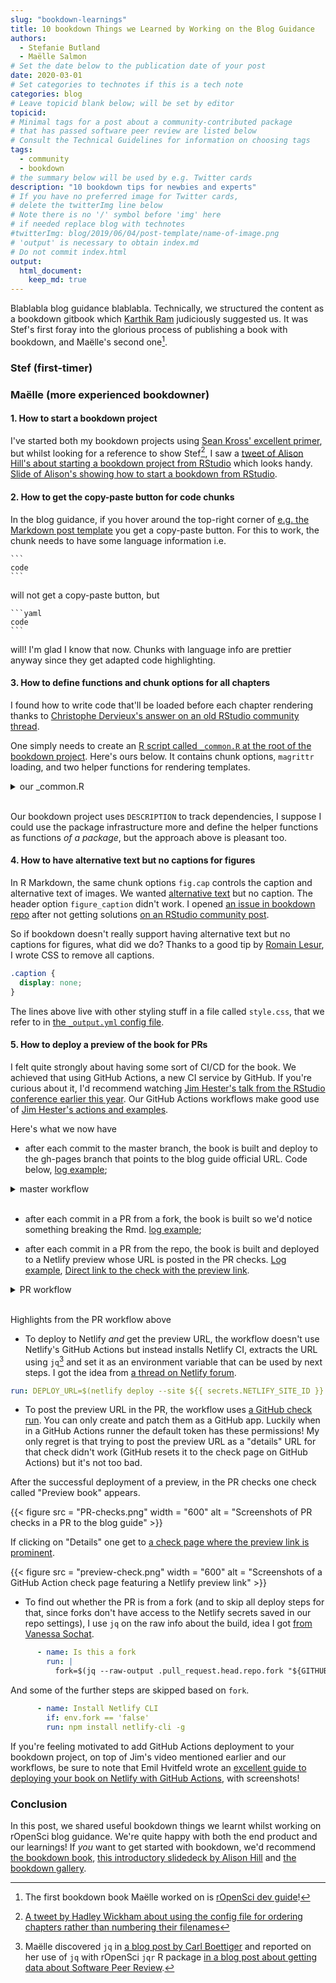 ```yaml
---
slug: "bookdown-learnings"
title: 10 bookdown Things we Learned by Working on the Blog Guidance
authors:
  - Stefanie Butland
  - Maëlle Salmon
# Set the date below to the publication date of your post
date: 2020-03-01
# Set categories to technotes if this is a tech note
categories: blog
# Leave topicid blank below; will be set by editor
topicid:
# Minimal tags for a post about a community-contributed package 
# that has passed software peer review are listed below
# Consult the Technical Guidelines for information on choosing tags
tags:
  - community
  - bookdown
# the summary below will be used by e.g. Twitter cards
description: "10 bookdown tips for newbies and experts"
# If you have no preferred image for Twitter cards,
# delete the twitterImg line below 
# Note there is no '/' symbol before 'img' here
# if needed replace blog with technotes
#twitterImg: blog/2019/06/04/post-template/name-of-image.png
# 'output' is necessary to obtain index.md
# Do not commit index.html
output: 
  html_document:
    keep_md: true
---
```





Blablabla blog guidance blablabla. Technically, we structured the content as a bookdown gitbook which [Karthik Ram](/authors/karthik-ram/) judiciously suggested us. It was Stef's first foray into the glorious process of publishing a book with bookdown, and Maëlle's second one[^1].

### Stef (first-timer)


### Maëlle (more experienced bookdowner)

#### 1. How to start a bookdown project

I've started both my bookdown projects using [Sean Kross' excellent primer](https://github.com/seankross/bookdown-start),
but whilst looking for a reference to show Stef[^2],
I saw a [tweet of Alison Hill's about starting a bookdown project from RStudio](https://twitter.com/apreshill/status/1137183351125577728) which looks handy. 
[Slide of Alison's showing how to start a bookdown from RStudio](https://arm.rbind.io/slides/bookdown.html#11).

#### 2. How to get the copy-paste button for code chunks

In the blog guidance, if you hover around the top-right corner of [e.g. the Markdown post template](https://blogguide.ropensci.org/templatemd.html) you get a copy-paste button. 
For this to work, the chunk needs to have some language information i.e.

````
```
code
```
````

will not get a copy-paste button, but 

````
```yaml
code
```
````

will! 
I'm glad I know that now. 
Chunks with language info are prettier anyway since they get adapted code highlighting.

#### 3. How to define functions and chunk options for all chapters

I found how to write code that'll be loaded before each chapter rendering thanks to [Christophe Dervieux's answer on an old RStudio community thread](https://community.rstudio.com/t/bookdown-caching/43652/2).

One simply needs to create an [R script called `_common.R` at the root of the bookdown project](https://raw.githubusercontent.com/ropensci-org/blog-guidance/master/_common.R). 
Here's ours below. 
It contains chunk options, `magrittr` loading, and two helper functions for rendering templates.

<details closed>
<summary> <span title='Click to Expand'> our _common.R </span> </summary>

```r

knitr::opts_chunk$set(
  cache = TRUE,
  echo = FALSE
)

library("magrittr")

show_template <- function(filename, 
                          lang = "markdown",
                          details = FALSE,
                          yaml_only = FALSE,
                          ...) {
  lines <- suppressWarnings(
    readLines(
      file.path("templates", filename)
    )
  ) 
  
  if (yaml_only) {
    lines <- bookdown:::fetch_yaml(lines)
  }
  
  lines %>%
    glue::glue_collapse(sep = "\n") -> template

  if (details) {
    toshow <- details::details(template, summary = filename,
                     lang = lang,
                     ...)
  } else {
    toshow <- glue::glue("````{lang}\n{template}\n````")
  }

  return(toshow)

}

show_checklist <- function(filenames) {
  filenames <- file.path("checklists", filenames)
  purrr::map(filenames, 
             readLines) %>% 
    unlist() %>%
    gluedown::md_task() %>%
    glue::glue_collapse("\n") -> x
  
  glue::glue("````markdown\n{x}\n````") %>% 
    knitr::asis_output()
}

```

</details>
<br>

Our bookdown project uses `DESCRIPTION` to track dependencies, I suppose I could use the package infrastructure more and define the helper functions as functions _of a package_, but the approach above is pleasant too.

#### 4. How to have alternative text but no captions for figures

In R Markdown, the same chunk options `fig.cap` controls the caption and alternative text of images.
We wanted [alternative text](https://www.w3.org/WAI/tutorials/images/informative/) but no caption.
The header option `figure_caption` didn't work.
I opened [an issue in bookdown repo](https://github.com/rstudio/bookdown/issues/856) after not getting solutions [on an RStudio community post](https://community.rstudio.com/t/have-an-alternative-text-but-no-caption-or-a-different-caption-in-bookdown-git-book/50370).

So if bookdown doesn't really support having alternative text but no captions for figures, what did we do? Thanks to a good tip by [Romain Lesur](https://github.com/RLesur), I wrote CSS to remove all captions.

```css
.caption {
  display: none;
}
```

The lines above live with other styling stuff in a file called `style.css`, that we refer to in [the `_output.yml` config file](https://github.com/ropensci-org/blog-guidance/blob/cae5887f392b4137eec50467779e9bba973b0b69/_output.yml#L3).

#### 5. How to deploy a preview of the book for PRs

I felt quite strongly about having some sort of CI/CD for the book. We achieved that using GitHub Actions, a new CI service by GitHub. If you're curious about it, I'd recommend watching [Jim Hester's talk from the RStudio conference earlier this year](https://resources.rstudio.com/rstudio-conf-2020/azure-pipelines-and-github-actions-jim-hester). Our GitHub Actions workflows make good use of [Jim Hester's actions and examples](https://github.com/r-lib/actions).

Here's what we now have

* after each commit to the master branch, the book is built and deploy to the gh-pages branch that points to the blog guide official URL. Code below, [log example](https://github.com/ropensci-org/blog-guidance/runs/471978792?check_suite_focus=true);

<details closed>
<summary> <span title='Click to Expand'> master workflow </span> </summary>

```yaml

on:
  push:
    branches:
      master
  
name: Render-Book-from-master

jobs:
  bookdown:
    name: Render-Book
    runs-on: macOS-latest
    steps:
      - uses: actions/checkout@v1
      - uses: r-lib/actions/setup-r@v1
      - uses: r-lib/actions/setup-pandoc@v1
      - name: Query dependencies
        run:
          Rscript -e "install.packages('remotes')" -e "saveRDS(remotes::dev_package_deps(dependencies = TRUE), 'depends.Rds', version = 2)"

      - name: Cache R packages
        uses: actions/cache@v1
        with:
          path: ${{ env.R_LIBS_USER }}
          key: ${{ runner.os }}-r-${{ hashFiles('depends.Rds') }}
          restore-keys: ${{ runner.os }}-r-

      - name: Install dependencies
        run:
          Rscript -e "library(remotes)" -e "deps <- readRDS('depends.Rds')" -e "deps[['installed']] <- vapply(deps[['package']], remotes:::local_sha, character(1))" -e "update(deps)"

      - name: Render Book
        run: Rscript -e 'bookdown::render_book("index.Rmd")'
      - name: Commit results
        if: github.repository == 'ropensci-org/blog-guidance'
        run: |
          cp ghpagescname docs/CNAME
          cp -r favicon/ docs/
          cd docs
          git init
          git add .
          git commit -m 'update book'
          git push https://${{github.actor}}:${{secrets.GITHUB_TOKEN}}@github.com/${{github.repository}}.git HEAD:gh-pages --force

```

</details>
<br>

* after each commit in a PR from a fork, the book is built so we'd notice something breaking the Rmd. [log example](https://github.com/ropensci-org/blog-guidance/runs/466995315?check_suite_focus=true);

* after each commit in a PR from the repo, the book is built and deployed to a Netlify preview whose URL is posted in the PR checks. [Log example](https://github.com/ropensci-org/blog-guidance/runs/471968808?check_suite_focus=true), [Direct link to the check with the preview link](https://github.com/ropensci-org/blog-guidance/runs/471974005?check_suite_focus=true).

<details closed>
<summary> <span title='Click to Expand'> PR workflow </span> </summary>

```yaml

on: pull_request
  
name: PR-workflow

jobs:
  bookdown:
    name: Render Book
    runs-on: macOS-latest
    steps:
      - name: Is this a fork
        run: |
          fork=$(jq --raw-output .pull_request.head.repo.fork "${GITHUB_EVENT_PATH}");echo "::set-env name=fork::$fork"
            
      
      - uses: actions/checkout@v1
        
      - uses: r-lib/actions/setup-r@v1
      
      - uses: r-lib/actions/setup-pandoc@v1
      
      - name: Query dependencies
        run:
          Rscript -e "install.packages('remotes')" -e "saveRDS(remotes::dev_package_deps(dependencies = TRUE), 'depends.Rds', version = 2)"

      - name: Cache R packages
        uses: actions/cache@v1
        with:
          path: ${{ env.R_LIBS_USER }}
          key: ${{ runner.os }}-r-${{ hashFiles('depends.Rds') }}
          restore-keys: ${{ runner.os }}-r-

      - name: Install dependencies
        run:
          Rscript -e "library(remotes)" -e "deps <- readRDS('depends.Rds')" -e "deps[['installed']] <- vapply(deps[['package']], remotes:::local_sha, character(1))" -e "update(deps)"

      - name: Render Book
        run: Rscript -e 'bookdown::render_book("index.Rmd")'
        
      - uses: actions/setup-node@v1
        if: env.fork == 'false'
        with:
          node-version: "12.x"
          
      - name: Install Netlify CLI
        if: env.fork == 'false'
        run: npm install netlify-cli -g
        
      - name: Deploy to Netlify (test)
        if: env.fork == 'false'
        run: DEPLOY_URL=$(netlify deploy --site ${{ secrets.NETLIFY_SITE_ID }} --auth ${{ secrets.NETLIFY_AUTH_TOKEN }} --dir=docs --json | jq '.deploy_url' --raw-output);echo "::set-env name=DEPLOY_URL::$DEPLOY_URL"
                
      - name: Create check
        if: env.fork == 'false'
        run: |
          curl --request POST \
          --url https://api.github.com/repos/${{ github.repository }}/check-runs \
          --header 'authorization: Bearer ${{ secrets.GITHUB_TOKEN }}' \
          --header 'Accept: application/vnd.github.antiope-preview+json' \
          --header 'content-type: application/json' \
          --data '{
            "name": "Preview Book",
            "head_sha": "${{ github.event.pull_request.head.sha }}",
            "conclusion": "success",
            "output": {
                "title": "Preview link",
                "summary": "[Preview link](${{ env.DEPLOY_URL }}) :rocket:"
            }
            }'

```

</details>
<br>

Highlights from the PR workflow above

* To deploy to Netlify _and_ get the preview URL, the workflow doesn't use Netlify's GitHub Actions but instead installs Netlify CI, extracts the URL using `jq`[^3] and set it as an environment variable that can be used by next steps. I got the idea from [a thread on Netlify forum](https://community.netlify.com/t/deploying-preview-web-hook-via-api/3320/2).

```yaml
run: DEPLOY_URL=$(netlify deploy --site ${{ secrets.NETLIFY_SITE_ID }} --auth ${{ secrets.NETLIFY_AUTH_TOKEN }} --dir=docs --json | jq '.deploy_url' --raw-output);echo "::set-env name=DEPLOY_URL::$DEPLOY_URL"
```

* To post the preview URL in the PR, the workflow uses [a GitHub check run](https://developer.github.com/v3/checks/runs/). You can only create and patch them as a GitHub app. Luckily when in a GitHub Actions runner the default token has these permissions! My only regret is that trying to post the preview URL as a "details" URL for that check didn't work (GitHub resets it to the check page on GitHub Actions) but it's not too bad.

After the successful deployment of a preview, in the PR checks one check called "Preview book" appears.

<!--html_preserve--> {{< figure src = "PR-checks.png" width = "600" alt = "Screenshots of PR checks in a PR to the blog guide" >}}<!--/html_preserve-->

If clicking on "Details" one get to [a check page where the preview link is prominent](https://github.com/ropensci-org/blog-guidance/runs/471974005?check_suite_focus=true). 

<!--html_preserve--> {{< figure src = "preview-check.png" width = "600" alt = "Screenshots of a GitHub Action check page featuring a Netlify preview link" >}}<!--/html_preserve-->


* To find out whether the PR is from a fork (and to skip all deploy steps for that, since forks don't have access to the Netlify secrets saved in our repo settings), I use `jq` on the raw info about the build, idea I got [from Vanessa Sochat](https://github.com/r-universe/vsoch/blob/2bf10b1e30f59f5fab64ec2b7332526c47f1f4d3/.github/workflows/pull-request-update-packages.yml#L26).

```yaml
      - name: Is this a fork
        run: |
          fork=$(jq --raw-output .pull_request.head.repo.fork "${GITHUB_EVENT_PATH}");echo "::set-env name=fork::$fork"
```

And some of the further steps are skipped based on `fork`.

```yaml
      - name: Install Netlify CLI
        if: env.fork == 'false'
        run: npm install netlify-cli -g
```

If you're feeling motivated to add GitHub Actions deployment to your bookdown project, on top of Jim's video mentioned earlier and our workflows, be sure to note that Emil Hvitfeld wrote an [excellent guide to deploying your book on Netlify with GitHub Actions](https://www.hvitfeldt.me/blog/bookdown-netlify-github-actions/), with screenshots!

### Conclusion

In this post, we shared useful bookdown things we learnt whilst working on rOpenSci blog guidance. 
We're quite happy with both the end product and our learnings! 
If _you_ want to get started with bookdown, we'd recommend [the bookdown book](https://bookdown.org/yihui/bookdown/introduction.html), [this introductory slidedeck by Alison Hill](https://alison.rbind.io/talk/2019-rsc-bookdown/) and [the bookdown gallery](https://bookdown.org/home/archive/).


[^1]: The first bookdown book Maëlle worked on is [rOpenSci dev guide](https://devguide.ropensci.org/)!
[^2]: [A tweet by Hadley Wickham about using the config file for ordering chapters rather than numbering their filenames](https://twitter.com/hadleywickham/status/1137317951428747270)
[^3]: Maëlle discovered `jq` in [a blog post by Carl Boettiger](https://www.carlboettiger.info/2017/12/11/data-rectangling-with-jq/) and reported on her use of `jq` with rOpenSci `jqr` R package [in a blog post about getting data about Software Peer Review](/blog/2018/04/26/rectangling-onboarding/).
